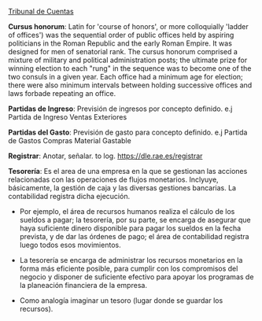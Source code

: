 [Tribunal de Cuentas](https://www.tcu.es/repositorio/8e8b211f-fdcc-40a1-9215-e0b151ba4d5b/N01%20NAVARRO%20REAL%20TRIBUNAL.pdf)

**Cursus honorum**: Latin for 'course of honors', or more colloquially 'ladder of offices') was the sequential order of public offices held by aspiring politicians in the Roman Republic and the early Roman Empire. It was designed for men of senatorial rank. The cursus honorum comprised a mixture of military and political administration posts; the ultimate prize for winning election to each "rung" in the sequence was to become one of the two consuls in a given year. Each office had a minimum age for election; there were also minimum intervals between holding successive offices and laws forbade repeating an office.

**Partidas de Ingreso**:  Previsión de ingresos por concepto definido. e.j Partida de Ingreso Ventas Exteriores

**Partidas del Gasto**: Previsión de gasto para concepto definido. e.j Partida de Gastos Compras Material Gastable

**Registrar**: Anotar, señalar. to log. https://dle.rae.es/registrar

**Tesorería**: Es el area de una empresa en la que se gestionan las acciones relacionadas con las operaciones de flujos monetarios. Inclyuye, básicamente, la gestión de caja y las diversas gestiones bancarias. La contabilidad registra dicha ejecución.

- Por ejemplo, el área de recursos humanos realiza el cálculo de los sueldos a pagar; la tesorería, por su parte, se encarga de asegurar que haya suficiente dinero disponible para pagar los sueldos en la fecha prevista, y de dar las órdenes de pago; el área de contabilidad registra luego todos esos movimientos.

- La tesorería se encarga de administrar los recursos monetarios en la forma más eficiente posible, para cumplir con los compromisos del negocio y disponer de suficiente efectivo para apoyar los programas de la planeación financiera de la empresa.

- Como analogía imaginar un tesoro (lugar donde se guardar los recursos).